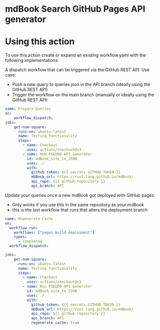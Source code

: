 # mdBook Search GitHub Pages API generator

# Using this action

To use this action create or expand an existing workflow.yaml with the following implementations:

A dispatch workflow that can be triggered via the GitHub REST API:
Use case:

  - Push a new query to queries.json in the API branch (ideally using the GitHub REST API)
  - Trigger the workflow on the main branch (manually or ideally using the GitHub REST API)

```yaml
name: Prepare Queries
on:
    workflow_dispatch:
jobs:
    get-num-square:
      runs-on: ubuntu-latest
      name: Testing functionality
      steps:
        - name: Checkout
          uses: actions/checkout@v3
        - name: RUN PSEUDO-API Generator
          id: mdBook_site_to_JSON
          uses: ./
          with:
            github_token: ${{ secrets.GITHUB_TOKEN }}
            mbBook_url: https://rust-lang.github.io/mdBook/
            api_repo: ${{ github.repository }}
            api_branch: API

```

Update your queries once a new mdBook got deployed with GitHub pages:

  - Only works if you use this in the same repository as your mdBook
  - this is the last workflow that runs that alters the deployment branch

```yaml
name: Regenerate Cache
on:
  workflow_run:
    workflows: ["pages-build-deployment"] 
    types:
      - completed
  workflow_dispatch:

jobs:
    get-num-square:
      runs-on: ubuntu-latest
      name: Testing functionality
      steps:
        - name: Checkout
          uses: actions/checkout@v3
        - name: Run PSEUDO-API Generator
          id: mdBook_site_to_JSON
          uses: ./
          with:
            github_token: ${{ secrets.GITHUB_TOKEN }}
            mbBook_url: https://rust-lang.github.io/mdBook/
            api_repo: ${{ github.repository }}
            api_branch: API
            regenerate_cache: true

```
